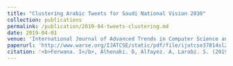 ```yaml
---
title: "Clustering Arabic Tweets for Saudi National Vision 2030"
collection: publications
permalink: /publication/2019-04-tweets-clustering.md
date: 2019-04-01
venue: 'International Journal of Advanced Trends in Computer Science and Engineering'
paperurl: 'http://www.warse.org/IJATCSE/static/pdf/file/ijatcse37814sl2019.pdf'
citation: '<b>Ferwana. I</b>, Alhenaki. D, Alfayez. A, Larabi. S. (2019) “Clustering Arabic Tweets for Saudi National Vision”. To appear in International Journal of Advanced Trends in Computer Science and Engineering, 2019'
---
```

